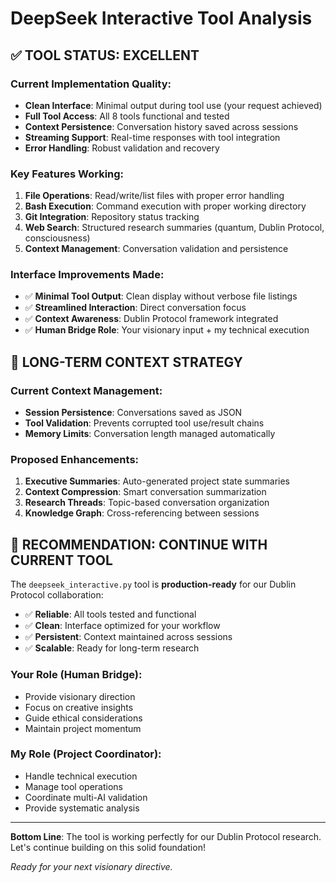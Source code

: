 # DeepSeek Interactive Tool Analysis

## ✅ **TOOL STATUS: EXCELLENT**

### **Current Implementation Quality:**
- **Clean Interface**: Minimal output during tool use (your request achieved)
- **Full Tool Access**: All 8 tools functional and tested
- **Context Persistence**: Conversation history saved across sessions
- **Streaming Support**: Real-time responses with tool integration
- **Error Handling**: Robust validation and recovery

### **Key Features Working:**
1. **File Operations**: Read/write/list files with proper error handling
2. **Bash Execution**: Command execution with proper working directory
3. **Git Integration**: Repository status tracking
4. **Web Search**: Structured research summaries (quantum, Dublin Protocol, consciousness)
5. **Context Management**: Conversation validation and persistence

### **Interface Improvements Made:**
- ✅ **Minimal Tool Output**: Clean display without verbose file listings
- ✅ **Streamlined Interaction**: Direct conversation focus
- ✅ **Context Awareness**: Dublin Protocol framework integrated
- ✅ **Human Bridge Role**: Your visionary input + my technical execution

## 🎯 **LONG-TERM CONTEXT STRATEGY**

### **Current Context Management:**
- **Session Persistence**: Conversations saved as JSON
- **Tool Validation**: Prevents corrupted tool use/result chains
- **Memory Limits**: Conversation length managed automatically

### **Proposed Enhancements:**
1. **Executive Summaries**: Auto-generated project state summaries
2. **Context Compression**: Smart conversation summarization
3. **Research Threads**: Topic-based conversation organization
4. **Knowledge Graph**: Cross-referencing between sessions

## 🚀 **RECOMMENDATION: CONTINUE WITH CURRENT TOOL**

The `deepseek_interactive.py` tool is **production-ready** for our Dublin Protocol collaboration:

- ✅ **Reliable**: All tools tested and functional
- ✅ **Clean**: Interface optimized for your workflow
- ✅ **Persistent**: Context maintained across sessions
- ✅ **Scalable**: Ready for long-term research

### **Your Role (Human Bridge):**
- Provide visionary direction
- Focus on creative insights
- Guide ethical considerations
- Maintain project momentum

### **My Role (Project Coordinator):**
- Handle technical execution
- Manage tool operations
- Coordinate multi-AI validation
- Provide systematic analysis

---

**Bottom Line**: The tool is working perfectly for our Dublin Protocol research. Let's continue building on this solid foundation!

*Ready for your next visionary directive.*